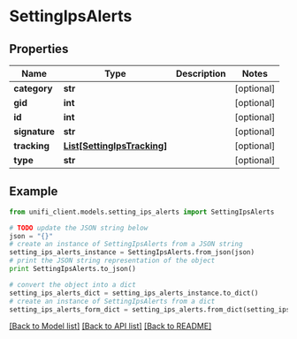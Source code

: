 # SettingIpsAlerts


## Properties

Name | Type | Description | Notes
------------ | ------------- | ------------- | -------------
**category** | **str** |  | [optional] 
**gid** | **int** |  | [optional] 
**id** | **int** |  | [optional] 
**signature** | **str** |  | [optional] 
**tracking** | [**List[SettingIpsTracking]**](SettingIpsTracking.md) |  | [optional] 
**type** | **str** |  | [optional] 

## Example

```python
from unifi_client.models.setting_ips_alerts import SettingIpsAlerts

# TODO update the JSON string below
json = "{}"
# create an instance of SettingIpsAlerts from a JSON string
setting_ips_alerts_instance = SettingIpsAlerts.from_json(json)
# print the JSON string representation of the object
print SettingIpsAlerts.to_json()

# convert the object into a dict
setting_ips_alerts_dict = setting_ips_alerts_instance.to_dict()
# create an instance of SettingIpsAlerts from a dict
setting_ips_alerts_form_dict = setting_ips_alerts.from_dict(setting_ips_alerts_dict)
```
[[Back to Model list]](../README.md#documentation-for-models) [[Back to API list]](../README.md#documentation-for-api-endpoints) [[Back to README]](../README.md)


